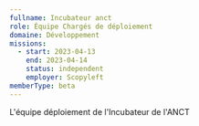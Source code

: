 ```yaml
---
fullname: Incubateur anct
role: Équipe Chargés de déploiement
domaine: Développement
missions:
  - start: 2023-04-13
    end: 2023-04-14
    status: independent
    employer: Scopyleft
memberType: beta
---
```


L'équipe déploiement de l'Incubateur de l'ANCT
